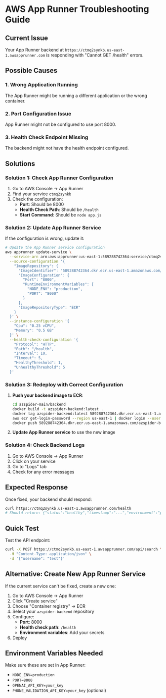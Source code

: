 # AWS App Runner Troubleshooting Guide

## Current Issue
Your App Runner backend at `https://ctmq2synkb.us-east-1.awsapprunner.com` is responding with "Cannot GET /health" errors.

## Possible Causes

### 1. Wrong Application Running
The App Runner might be running a different application or the wrong container.

### 2. Port Configuration Issue
App Runner might not be configured to use port 8000.

### 3. Health Check Endpoint Missing
The backend might not have the health endpoint configured.

## Solutions

### Solution 1: Check App Runner Configuration

1. Go to AWS Console → App Runner
2. Find your service `ctmq2synkb`
3. Check the configuration:
   - **Port**: Should be 8000
   - **Health Check Path**: Should be `/health`
   - **Start Command**: Should be `node app.js`

### Solution 2: Update App Runner Service

If the configuration is wrong, update it:

```bash
# Update the App Runner service configuration
aws apprunner update-service \
  --service-arn arn:aws:apprunner:us-east-1:589288742364:service/ctmq2synkb \
  --source-configuration '{
    "ImageRepository": {
      "ImageIdentifier": "589288742364.dkr.ecr.us-east-1.amazonaws.com/azspider-backend:latest",
      "ImageConfiguration": {
        "Port": "8000",
        "RuntimeEnvironmentVariables": {
          "NODE_ENV": "production",
          "PORT": "8000"
        }
      },
      "ImageRepositoryType": "ECR"
    }
  }' \
  --instance-configuration '{
    "Cpu": "0.25 vCPU",
    "Memory": "0.5 GB"
  }' \
  --health-check-configuration '{
    "Protocol": "HTTP",
    "Path": "/health",
    "Interval": 10,
    "Timeout": 5,
    "HealthyThreshold": 1,
    "UnhealthyThreshold": 5
  }'
```

### Solution 3: Redeploy with Correct Configuration

1. **Push your backend image to ECR**:
   ```bash
   cd azspider-main/backend
   docker build -t azspider-backend:latest .
   docker tag azspider-backend:latest 589288742364.dkr.ecr.us-east-1.amazonaws.com/azspider-backend:latest
   aws ecr get-login-password --region us-east-1 | docker login --username AWS --password-stdin 589288742364.dkr.ecr.us-east-1.amazonaws.com
   docker push 589288742364.dkr.ecr.us-east-1.amazonaws.com/azspider-backend:latest
   ```

2. **Update App Runner service** to use the new image

### Solution 4: Check Backend Logs

1. Go to AWS Console → App Runner
2. Click on your service
3. Go to "Logs" tab
4. Check for any error messages

## Expected Response

Once fixed, your backend should respond:

```bash
curl https://ctmq2synkb.us-east-1.awsapprunner.com/health
# Should return: {"status":"healthy","timestamp":"...","environment":"production"}
```

## Quick Test

Test the API endpoint:
```bash
curl -X POST https://ctmq2synkb.us-east-1.awsapprunner.com/api/search \
  -H "Content-Type: application/json" \
  -d '{"username": "test"}'
```

## Alternative: Create New App Runner Service

If the current service can't be fixed, create a new one:

1. Go to AWS Console → App Runner
2. Click "Create service"
3. Choose "Container registry" → ECR
4. Select your `azspider-backend` repository
5. Configure:
   - **Port**: 8000
   - **Health check path**: `/health`
   - **Environment variables**: Add your secrets
6. Deploy

## Environment Variables Needed

Make sure these are set in App Runner:
- `NODE_ENV=production`
- `PORT=8000`
- `OPENAI_API_KEY=your_key`
- `PHONE_VALIDATION_API_KEY=your_key` (optional)
